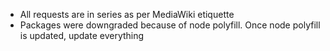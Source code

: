 - All requests are in series as per MediaWiki etiquette
- Packages were downgraded because of node polyfill. Once node polyfill is updated, update everything
